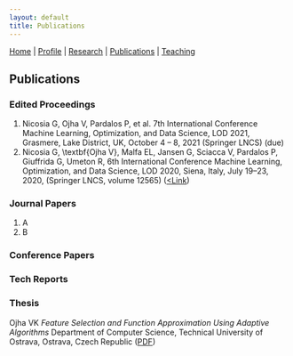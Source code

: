```yaml
---
layout: default
title: Publications
---
```

<a href="{{site.baseurl}}/index">Home</a> | 
<a href="{{site.baseurl}}/profile">Profile</a> | 
<a href="{{site.baseurl}}/research">Research</a> | 
<a href="{{site.baseurl}}/publications">Publications</a> | 
<a href="{{site.baseurl}}/teaching">Teaching</a>

## Publications

### Edited Proceedings
1. Nicosia G, Ojha V, Pardalos P, et al. 7th International Conference Machine Learning, Optimization, and Data Science, LOD 2021, Grasmere, Lake District, UK, October 4 – 8, 2021 (Springer LNCS) (due) 	
1. Nicosia G, \textbf{Ojha V}, Malfa EL, Jansen G, Sciacca V, Pardalos P, Giuffrida G, Umeton R,  6th International Conference Machine Learning, Optimization, and Data Science, LOD 2020, Siena, Italy, July 19–23, 2020, (Springer LNCS, volume 12565) (<a href="https://www.springer.com/gp/book/9783030645793" target="_blank"><Link</a>)

### Journal Papers
1. A
1. B
  
### Conference Papers 

### Tech Reports

### Thesis
Ojha VK _Feature Selection and Function Approximation Using Adaptive Algorithms_ Department of Computer Science, Technical University of Ostrava, Ostrava, Czech Republic (<a href="https://dspace.vsb.cz/handle/10084/112274?locale-attribute=en" target="_blank">PDF</a>)





  
  

